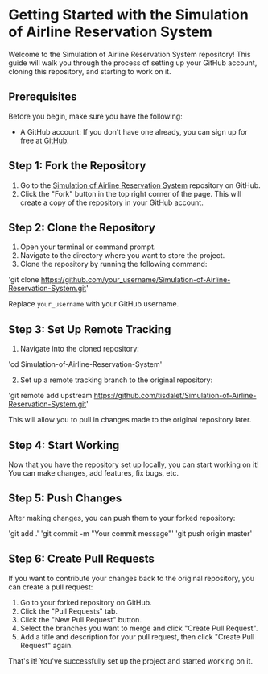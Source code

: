 # Getting Started with the Simulation of Airline Reservation System

Welcome to the Simulation of Airline Reservation System repository! This guide will walk you through the process of setting up your GitHub account, cloning this repository, and starting to work on it.

## Prerequisites

Before you begin, make sure you have the following:

- A GitHub account: If you don't have one already, you can sign up for free at [GitHub](https://github.com/).

## Step 1: Fork the Repository

1. Go to the [Simulation of Airline Reservation System](https://github.com/tisdalet/Simulation-of-Airline-Reservation-System) repository on GitHub.
2. Click the "Fork" button in the top right corner of the page. This will create a copy of the repository in your GitHub account.

## Step 2: Clone the Repository

1. Open your terminal or command prompt.
2. Navigate to the directory where you want to store the project.
3. Clone the repository by running the following command:

'git clone https://github.com/your_username/Simulation-of-Airline-Reservation-System.git'

Replace `your_username` with your GitHub username.

## Step 3: Set Up Remote Tracking

1. Navigate into the cloned repository:

'cd Simulation-of-Airline-Reservation-System'

2. Set up a remote tracking branch to the original repository:

'git remote add upstream https://github.com/tisdalet/Simulation-of-Airline-Reservation-System.git'

This will allow you to pull in changes made to the original repository later.

## Step 4: Start Working

Now that you have the repository set up locally, you can start working on it! You can make changes, add features, fix bugs, etc.

## Step 5: Push Changes

After making changes, you can push them to your forked repository:

'git add .'
'git commit -m "Your commit message"'
'git push origin master'


## Step 6: Create Pull Requests

If you want to contribute your changes back to the original repository, you can create a pull request:
1. Go to your forked repository on GitHub.
2. Click the "Pull Requests" tab.
3. Click the "New Pull Request" button.
4. Select the branches you want to merge and click "Create Pull Request".
5. Add a title and description for your pull request, then click "Create Pull Request" again.

That's it! You've successfully set up the project and started working on it.